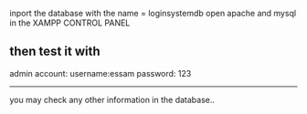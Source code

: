 inport the database with the name = loginsystemdb
open apache and mysql in the XAMPP CONTROL PANEL

then test it with
------------------
admin account: 
username:essam
password: 123

------------
you may check any other information in the database..